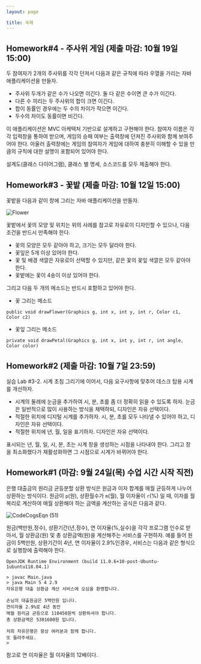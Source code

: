 ```yaml
---
layout: page

title: 숙제
---
```


## Homework#4 - 주사위 게임 (제출 마감: 10월 19일 15:00)

두 참여자가 2개의 주사위를 각각 던져서 
다음과 같은 규칙에 따라 우열을 가리는 자바 애플리케이션을 만들자.

- 주사위 두개가 같은 수가 나오면 이긴다. 둘 다 같은 수이면 큰 수가 이긴다.
- 다른 수 끼리는 두 주사위의 합이 크면 이긴다.
- 합이 동률인 경우에는 두 수의 차이가 작으면 이긴다.
- 두수의 차이도 동률이면 비긴다.

이 애플리케이션은 MVC 아케텍처 기반으로 설계하고 구현해야 한다.
참여자 이름은 각각 입력창을 통하여 받으며,
게임의 승패 여부는 출력창에 던져진 주사위와 함께 보여주어야 한다.
아울러 출력창에는 게임의 참여자가 게임에 대하여 충분히 이해할 수 있을 만큼의
규칙에 대한 설명이 포함되어 있어야 한다.

설계도(클래스 다이어그램), 클래스 별 명세, 소스코드를 모두 제출해야 한다.



## Homework#3 - 꽃밭 (제출 마감: 10월 12일 15:00)

꽃밭을 다음과 같이 창에 그리는 자바 애플리케이션을 만들자.

![Flower](https://i.imgur.com/Ufy7rsS.png)

꽃밭에서 꽃의 모양 및 위치는 위의 사례를 참고로 자유로이 디자인할 수 있으나, 
다음 조건을 반드시 만족해야 한다.

- 꽃의 모양은 모두 같아야 하고, 크기는 모두 달라야 한다.
- 꽃잎은 5개 이상 있어야 한다.
- 꽃 및 배경 색깔은 자유로이 선택할 수 있지만, 같은 꽃의 꽃잎 색깔은 모두 같아야 한다.
- 꽃밭에는 꽃이 4송이 이상 있어야 한다.

그리고 다음 두 개의 메소드는 반드시 포함하고 있어야 한다.

- 꽃 그리는 메소드

``` public void drawFlower(Graphics g, int x, int y, int r, Color c1, Color c2) ```

- 꽃잎 그리는 메소드

``` private void drawPetal(Graphics g, int x, int y, int r, int angle, Color color) ```


## Homework#2 (제출 마감: 10월 7일 23:59)

실습 Lab #3-2. 시계 초침 그리기에 이어서, 다음 요구사항에 맞추어 데스크 탑용 시계를 개선하자.

- 시계의 둘레에 눈금을 추가하여 시, 분, 초를 좀 더 정확히 읽을 수 있도록 하자. 
눈금은 일반적으로 많이 사용하는 방식을 채택하되, 디자인은 자유 선택이다.
- 적절한 위치에 디지털 시계를 추가하자. 시, 분, 초를 모두 나타낼 수 있어야 하고,
디자인은 자유 선택이다.
- 적절한 위치에 년, 월, 일을 표기하자. 디자인은 자유 선택이다.

표시되는 년, 월, 일, 시, 분, 초는 시계 창을 생성하는 시점을 나타내야 한다.
그리고 창을 최소화했다가 재활성화하면 그 시점으로 시계가 바뀌어야 한다.




## Homework#1 (마감: 9월 24일(목) 수업 시간 시작 직전)

은행 대출금의 원리금 균등분할 상환 방식은 원금과 이자 합계를 매월 균등하게 나누어 상환하는 방식이다. 원금이 `p`(원), 상환월수가 `m`(월), 월 이자율이 `r`(%) 일 때, 이자를 월 복리로 계산하여 매월 상환해야 하는 금액을 계산하는 공식은 다음과 같다.

![CodeCogsEqn (51)](https://i.imgur.com/1N3rFiG.gif)

원금(백만원,정수), 상환기간(년,정수), 연 이자율(%,실수)을 각각 프로그램 인수로 받아서, 월 상환금(원) 및 총 상환금액(원)을 계산해주는 서비스를 구현하자. 예를 들어 원금이 5백만원, 상환기간이 4년, 연 이자율이 2.9%인경우, 서비스는 다음과 같은 형식으로 실행창에 출력해야 한다.

```
OpenJDK Runtime Environment (build 11.0.6+10-post-Ubuntu-1ubuntu118.04.1)

> javac Main.java
> java Main 5 4 2.9
자유은행 대출 상환금 계산 서비스에 오심을 환영합니다.

손님의 대출원금은 5백만원 입니다.
연이자율 2.9%로 4년 동안
메월 원리금 균등으로 110450원씩 상환하셔야 합니다.
총 상환금액은 5301600원 입니다.

저희 자유은행은 항상 여러분과 함께 합니다.
또 들려주세요.
>
```

참고로 연 이자율은 월 이자율의 12배이다.
